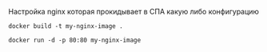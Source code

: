 Настройка nginx которая прокидывает в СПА какую либо конфигурацию

```
docker build -t my-nginx-image .

docker run -d -p 80:80 my-nginx-image
```